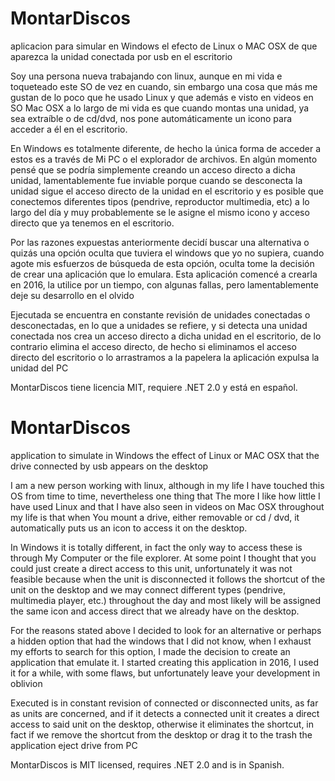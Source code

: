 # MontarDiscos
aplicacion para simular en Windows el efecto de Linux o MAC OSX de que aparezca la unidad conectada por usb en el escritorio

Soy una persona nueva trabajando con linux, aunque en mi vida e toqueteado este SO de vez en cuando, sin embargo una cosa que
más me gustan de lo poco que he usado Linux y que además e visto en videos en SO Mac OSX a lo largo de mi vida es que cuando 
montas una unidad, ya sea extraíble o de cd/dvd, nos pone automáticamente un icono para acceder a él en el escritorio.

En Windows es totalmente diferente, de hecho la única forma de acceder a estos es a través de Mi PC o el explorador de archivos.
En algún momento pensé que se podría simplemente creando un acceso directo a dicha unidad, lamentablemente fue inviable porque
cuando se desconecta la unidad sigue el acceso directo de la unidad en el escritorio y es posible que conectemos diferentes
tipos (pendrive, reproductor multimedia, etc) a lo largo del día y muy probablemente se le asigne el mismo icono y acceso 
directo que ya tenemos en el escritorio.

Por las razones expuestas anteriormente decidí buscar una alternativa o quizás una opción oculta que tuviera el windows 
que yo no supiera, cuando agote mis esfuerzos de búsqueda de esta opción, oculta tome la decisión de crear una aplicación que 
lo emulara. Esta aplicación comencé a crearla en 2016, la utilice por un tiempo, con algunas fallas, pero lamentablemente
deje su desarrollo en el olvido

Ejecutada se encuentra en constante revisión de unidades conectadas o desconectadas, en lo que a unidades se refiere, 
y si detecta una unidad conectada nos crea un acceso directo a dicha unidad en el escritorio, de lo contrario elimina el 
acceso directo, de hecho si eliminamos el acceso directo del escritorio o lo arrastramos a la papelera la aplicación 
expulsa la unidad del PC

MontarDiscos tiene licencia MIT, requiere .NET 2.0 y está en español.

# MontarDiscos
application to simulate in Windows the effect of Linux or MAC OSX that the drive connected by usb appears on the desktop

I am a new person working with linux, although in my life I have touched this OS from time to time, nevertheless one thing that
The more I like how little I have used Linux and that I have also seen in videos on Mac OSX throughout my life is that when
You mount a drive, either removable or cd / dvd, it automatically puts us an icon to access it on the desktop.

In Windows it is totally different, in fact the only way to access these is through My Computer or the file explorer.
At some point I thought that you could just create a direct access to this unit, unfortunately it was not feasible because
when the unit is disconnected it follows the shortcut of the unit on the desktop and we may connect different
types (pendrive, multimedia player, etc.) throughout the day and most likely will be assigned the same icon and access
direct that we already have on the desktop.

For the reasons stated above I decided to look for an alternative or perhaps a hidden option that had the windows
that I did not know, when I exhaust my efforts to search for this option, I made the decision to create an application that
emulate it. I started creating this application in 2016, I used it for a while, with some flaws, but unfortunately
leave your development in oblivion

Executed is in constant revision of connected or disconnected units, as far as units are concerned,
and if it detects a connected unit it creates a direct access to said unit on the desktop, otherwise it eliminates the
shortcut, in fact if we remove the shortcut from the desktop or drag it to the trash the application
eject drive from PC

MontarDiscos is MIT licensed, requires .NET 2.0 and is in Spanish.
